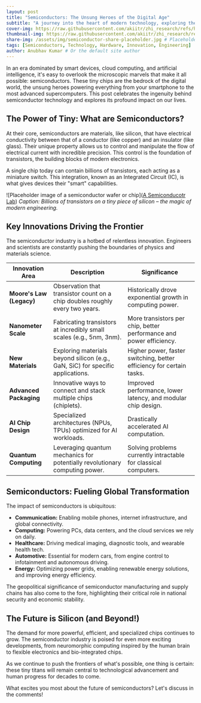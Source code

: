 ```yaml
---
layout: post
title: "Semiconductors: The Unsung Heroes of the Digital Age"
subtitle: "A journey into the heart of modern technology, exploring the innovation and impact of semiconductor chips."
cover-img: https://raw.githubusercontent.com/akiitr/zhi_research/refs/heads/main/docs/assets/ai_agent_doing_nuclear_experiment.jpg # Placeholder - user to replace
thumbnail-img: https://raw.githubusercontent.com/akiitr/zhi_research/refs/heads/main/docs/assets/ai_agent_doing_nuclear_experiment.jpg # Placeholder - user to replace
share-img: /assets/img/semiconductor-share-placeholder.jpg # Placeholder - user to replace
tags: [Semiconductors, Technology, Hardware, Innovation, Engineering]
author: Anubhav Kumar # Or the default site author
---
```


In an era dominated by smart devices, cloud computing, and artificial intelligence, it's easy to overlook the microscopic marvels that make it all possible: semiconductors. These tiny chips are the bedrock of the digital world, the unsung heroes powering everything from your smartphone to the most advanced supercomputers. This post celebrates the ingenuity behind semiconductor technology and explores its profound impact on our lives.

## The Power of Tiny: What are Semiconductors?

At their core, semiconductors are materials, like silicon, that have electrical conductivity between that of a conductor (like copper) and an insulator (like glass). Their unique property allows us to control and manipulate the flow of electrical current with incredible precision. This control is the foundation of transistors, the building blocks of modern electronics.

A single chip today can contain billions of transistors, each acting as a miniature switch. This integration, known as an Integrated Circuit (IC), is what gives devices their "smart" capabilities.

![Placeholder image of a semiconductor wafer or chip]([A Semiconducotr Lab](https://raw.githubusercontent.com/akiitr/zhi_research/refs/heads/main/docs/assets/ai_agent_doing_nuclear_experiment.jpg))
*Caption: Billions of transistors on a tiny piece of silicon – the magic of modern engineering.*

## Key Innovations Driving the Frontier

The semiconductor industry is a hotbed of relentless innovation. Engineers and scientists are constantly pushing the boundaries of physics and materials science.

| Innovation Area         | Description                                                                 | Significance                                                           |
|-------------------------|-----------------------------------------------------------------------------|------------------------------------------------------------------------|
| **Moore's Law (Legacy)**| Observation that transistor count on a chip doubles roughly every two years.| Historically drove exponential growth in computing power.              |
| **Nanometer Scale**     | Fabricating transistors at incredibly small scales (e.g., 5nm, 3nm).        | More transistors per chip, better performance and power efficiency.    |
| **New Materials**       | Exploring materials beyond silicon (e.g., GaN, SiC) for specific applications.| Higher power, faster switching, better efficiency for certain tasks.   |
| **Advanced Packaging**  | Innovative ways to connect and stack multiple chips (chiplets).             | Improved performance, lower latency, and modular chip design.          |
| **AI Chip Design**      | Specialized architectures (NPUs, TPUs) optimized for AI workloads.          | Drastically accelerated AI computation.                                |
| **Quantum Computing**   | Leveraging quantum mechanics for potentially revolutionary computing power. | Solving problems currently intractable for classical computers.        |

## Semiconductors: Fueling Global Transformation

The impact of semiconductors is ubiquitous:

*   **Communication:** Enabling mobile phones, internet infrastructure, and global connectivity.
*   **Computing:** Powering PCs, data centers, and the cloud services we rely on daily.
*   **Healthcare:** Driving medical imaging, diagnostic tools, and wearable health tech.
*   **Automotive:** Essential for modern cars, from engine control to infotainment and autonomous driving.
*   **Energy:** Optimizing power grids, enabling renewable energy solutions, and improving energy efficiency.

The geopolitical significance of semiconductor manufacturing and supply chains has also come to the fore, highlighting their critical role in national security and economic stability.

## The Future is Silicon (and Beyond!)

The demand for more powerful, efficient, and specialized chips continues to grow. The semiconductor industry is poised for even more exciting developments, from neuromorphic computing inspired by the human brain to flexible electronics and bio-integrated chips.

As we continue to push the frontiers of what's possible, one thing is certain: these tiny titans will remain central to technological advancement and human progress for decades to come.

What excites you most about the future of semiconductors? Let's discuss in the comments!
